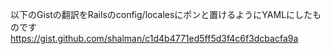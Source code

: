 以下のGistの翻訳をRailsのconfig/localesにポンと置けるようにYAMLにしたものです
https://gist.github.com/shalman/c1d4b4771ed5ff5d3f4c6f3dcbacfa9a
